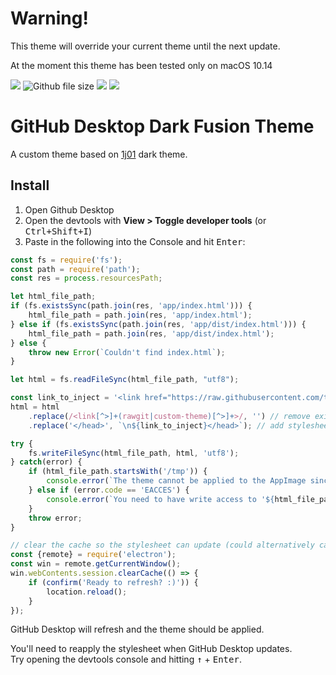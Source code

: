 # Warning!

This theme will override your current theme until the next update.

At the moment this theme has been tested only on macOS 10.14

![](https://img.shields.io/badge/theme-dark--fusion-orange.svg)
![Github file size](https://img.shields.io/github/size/typerror/github-dark-fusion/desktop--dark-fusion.css.svg)
![](https://img.shields.io/github/license/typerror/github-dark-fusion.svg)
![](https://img.shields.io/github/issues/typerror/github-dark-fusion.svg)
![]()

# GitHub Desktop Dark Fusion Theme

A custom theme based on [1j01](https://gist.github.com/1j01/d8f8d11785d8fb21a70654e7aa8a4553) dark theme.

## Install

1. Open Github Desktop
2. Open the devtools with **View > Toggle developer tools** (or <kbd>Ctrl+Shift+I</kbd>)
3. Paste in the following into the Console and hit <kbd>Enter</kbd>:
```js
const fs = require('fs');
const path = require('path');
const res = process.resourcesPath;

let html_file_path;
if (fs.existsSync(path.join(res, 'app/index.html'))) {
	html_file_path = path.join(res, 'app/index.html');
} else if (fs.existsSync(path.join(res, 'app/dist/index.html'))) {
	html_file_path = path.join(res, 'app/dist/index.html');
} else {
	throw new Error(`Couldn't find index.html`);
}

let html = fs.readFileSync(html_file_path, "utf8");

const link_to_inject = '<link href="https://raw.githubusercontent.com/typerror/github-dark-fusion/master/desktop--dark-fusion.css" rel="stylesheet">';
html = html
	.replace(/<link[^>]+(rawgit|custom-theme)[^>]+>/, '') // remove existing custom stylesheet if there is one
	.replace('</head>', `\n${link_to_inject}</head>`); // add stylesheet

try {
	fs.writeFileSync(html_file_path, html, 'utf8');
} catch(error) {
	if (html_file_path.startsWith('/tmp')) {
		console.error(`The theme cannot be applied to the AppImage since 'index.html' is saved in a temporary directory.`)
	} else if (error.code == 'EACCES') {
		console.error(`You need to have write access to '${html_file_path}' for the theme to be applied.`)
	}
	throw error;
}

// clear the cache so the stylesheet can update (could alternatively cache-bust with a URL parameter)
const {remote} = require('electron'); 
const win = remote.getCurrentWindow();
win.webContents.session.clearCache(() => {
	if (confirm('Ready to refresh? :)')) {
		location.reload();
	}
});
```

GitHub Desktop will refresh and the theme should be applied.

You'll need to reapply the stylesheet when GitHub Desktop updates.  
Try opening the devtools console and hitting <kbd>↑</kbd> + <kbd>Enter</kbd>.
